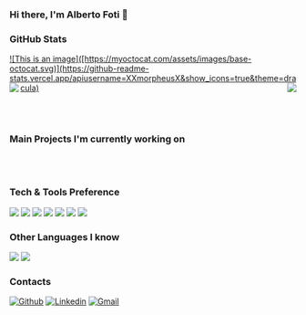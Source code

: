 ### Hi there, I'm Alberto Foti 👋

### GitHub Stats
<div>
  <a href="https://github.com/XXmorpheusX">
    ![This is an image]([https://myoctocat.com/assets/images/base-octocat.svg)](https://github-readme-stats.vercel.app/apiusername=XXmorpheusX&show_icons=true&theme=dracula)
    <img align="left" src="https://github-readme-stats.vercel.app/api?username=XXmorpheusX&show_icons=true&theme=dracula" />
    <img align="right" src="https://github-readme-stats.vercel.app/api/top-langs/?username=XXmorpheusX&layout=compact&theme=dracula" />
  </a>
</div>

<br></br>
### Main Projects I'm currently working on

<br></br>
### Tech & Tools Preference

<div>
<img src="https://img.shields.io/badge/-C%20&%20C++-659ad2?style=flat&logo=c%2B%2B&logoColor=ffffff"> <img src="https://img.shields.io/badge/-Rust-brown?style=flat&logo=rust&logoColor=000000"> <img src="http://img.shields.io/badge/-Java-F89820?style=flat&logo=java&logoColor=white"> <img src="https://img.shields.io/badge/-Python-black?style=flat&logo=python&logoColor=white"> <img src="http://img.shields.io/badge/-Git-F1502F?style=flat&logo=git&logoColor=FFFFFF">
<img src="http://img.shields.io/badge/-Github-000000?style=flat&logo=github&logoColor=FFFFFF"> <img src="http://img.shields.io/badge/-VS%20Code-007ACC?style=flat&logo=visual%20studio%20code&logoColor=white">
</div>
  
### Other Languages I know

<img src="https://img.shields.io/badge/-JavaScript-eed718?style=flat&logo=javascript&logoColor=ffffff"> <img src="https://img.shields.io/badge/-MySQL-F29111?style=flat&logo=mysql&logoColor=FFFFFF">

### Contacts

[![Github](https://img.shields.io/badge/-Github-000?style=flat&logo=Github&logoColor=white)](https://github.com/XXmorpheusX)
[![Linkedin](https://img.shields.io/badge/-LinkedIn-blue?style=flat&logo=Linkedin&logoColor=white)](https://www.linkedin.com/in/alberto-foti-3823b714a/)
[![Gmail](https://img.shields.io/badge/-Gmail-c14438?style=flat&logo=Gmail&logoColor=white)](mailto:albertofots@gmail.com)
